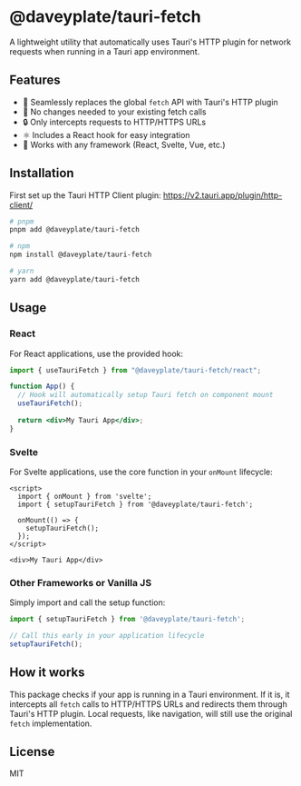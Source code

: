 # @daveyplate/tauri-fetch

A lightweight utility that automatically uses Tauri's HTTP plugin for network requests when running in a Tauri app environment.

## Features

- 🔄 Seamlessly replaces the global `fetch` API with Tauri's HTTP plugin
- 🌱 No changes needed to your existing fetch calls
- 🔒 Only intercepts requests to HTTP/HTTPS URLs
- ⚛️ Includes a React hook for easy integration
- 🧩 Works with any framework (React, Svelte, Vue, etc.)

## Installation

First set up the Tauri HTTP Client plugin:
https://v2.tauri.app/plugin/http-client/

```bash
# pnpm
pnpm add @daveyplate/tauri-fetch

# npm
npm install @daveyplate/tauri-fetch

# yarn
yarn add @daveyplate/tauri-fetch
```

## Usage

### React

For React applications, use the provided hook:

```jsx
import { useTauriFetch } from "@daveyplate/tauri-fetch/react";

function App() {
  // Hook will automatically setup Tauri fetch on component mount
  useTauriFetch();
  
  return <div>My Tauri App</div>;
}
```

### Svelte

For Svelte applications, use the core function in your `onMount` lifecycle:

```svelte
<script>
  import { onMount } from 'svelte';
  import { setupTauriFetch } from '@daveyplate/tauri-fetch';
  
  onMount(() => {
    setupTauriFetch();
  });
</script>

<div>My Tauri App</div>
```

### Other Frameworks or Vanilla JS

Simply import and call the setup function:

```js
import { setupTauriFetch } from '@daveyplate/tauri-fetch';

// Call this early in your application lifecycle
setupTauriFetch();
```

## How it works

This package checks if your app is running in a Tauri environment. If it is, it intercepts all `fetch` calls to HTTP/HTTPS URLs and redirects them through Tauri's HTTP plugin. Local requests, like navigation, will still use the original `fetch` implementation.

## License

MIT